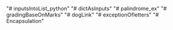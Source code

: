 "# inputsIntoList_python" 
"# dictAsInputs" 
"# palindrome_ex" 
"# gradingBaseOnMarks" 
"# dogLink" 
"# exceptionOfletters" 
"# Encapsulation" 
